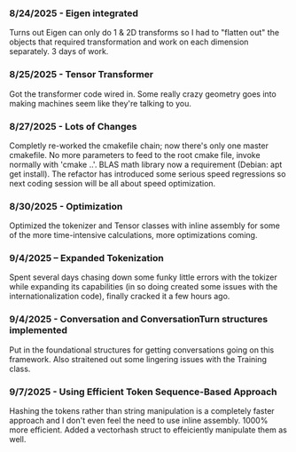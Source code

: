 ﻿### 8/24/2025 - Eigen integrated
Turns out Eigen can only do 1 & 2D transforms so I had to "flatten out" the objects that required transformation and work on each dimension separately. 3 days of work.

### 8/25/2025 - Tensor Transformer
Got the transformer code wired in. Some really crazy geometry goes into making machines seem like they're talking to you.

### 8/27/2025 - Lots of Changes
Completly re-worked the cmakefile chain; now there's only one master cmakefile. No more parameters to feed to the root cmake file, invoke normally with 'cmake ..'. BLAS math library now a requirement (Debian: apt get install). The refactor has introduced some serious speed regressions so next coding session will be all about speed optimization.

### 8/30/2025 - Optimization
Optimized the tokenizer and Tensor classes with inline assembly for some of the more time-intensive calculations, more optimizations coming.

### 9/4/2025 – Expanded Tokenization
Spent several days chasing down some funky little errors with the tokizer while expanding its capabilities (in so doing created some issues with the internationalization code), finally cracked it a few hours ago.

### 9/4/2025 - Conversation and ConversationTurn structures implemented
Put in the foundational structures for getting conversations going on this framework. Also straitened out some lingering issues with the Training class.

### 9/7/2025 - Using Efficient Token Sequence-Based Approach
Hashing the tokens rather than string manipulation is a completely faster approach and I don't even feel the need to use inline assembly. 1000% more
efficient. Added a vectorhash struct to effeiciently manipulate them as well.
